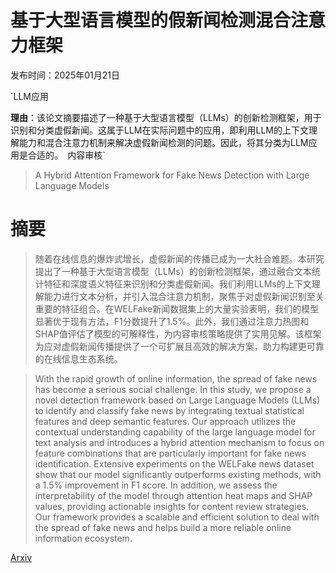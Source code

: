 # 基于大型语言模型的假新闻检测混合注意力框架

发布时间：2025年01月21日

`LLM应用

**理由**：该论文摘要描述了一种基于大型语言模型（LLMs）的创新检测框架，用于识别和分类虚假新闻。这属于LLM在实际问题中的应用，即利用LLM的上下文理解能力和混合注意力机制来解决虚假新闻检测的问题。因此，将其分类为LLM应用是合适的。` `内容审核`

> A Hybrid Attention Framework for Fake News Detection with Large Language Models

# 摘要

> 随着在线信息的爆炸式增长，虚假新闻的传播已成为一大社会难题。本研究提出了一种基于大型语言模型（LLMs）的创新检测框架，通过融合文本统计特征和深度语义特征来识别和分类虚假新闻。我们利用LLMs的上下文理解能力进行文本分析，并引入混合注意力机制，聚焦于对虚假新闻识别至关重要的特征组合。在WELFake新闻数据集上的大量实验表明，我们的模型显著优于现有方法，F1分数提升了1.5%。此外，我们通过注意力热图和SHAP值评估了模型的可解释性，为内容审核策略提供了实用见解。该框架为应对虚假新闻传播提供了一个可扩展且高效的解决方案，助力构建更可靠的在线信息生态系统。

> With the rapid growth of online information, the spread of fake news has become a serious social challenge. In this study, we propose a novel detection framework based on Large Language Models (LLMs) to identify and classify fake news by integrating textual statistical features and deep semantic features. Our approach utilizes the contextual understanding capability of the large language model for text analysis and introduces a hybrid attention mechanism to focus on feature combinations that are particularly important for fake news identification. Extensive experiments on the WELFake news dataset show that our model significantly outperforms existing methods, with a 1.5\% improvement in F1 score. In addition, we assess the interpretability of the model through attention heat maps and SHAP values, providing actionable insights for content review strategies. Our framework provides a scalable and efficient solution to deal with the spread of fake news and helps build a more reliable online information ecosystem.

[Arxiv](https://arxiv.org/abs/2501.11967)